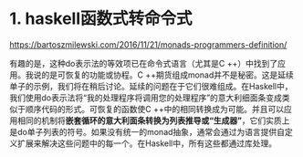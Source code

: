 







# 1. haskell函数式转命令式



https://bartoszmilewski.com/2016/11/21/monads-programmers-definition/




有趣的是，这种do表示法的等效项已在命令式语言（尤其是C ++）中找到了应用。我说的是可恢复的功能或协程。C ++期货组成monad并不是秘密。这是延续单子的示例，我们将在稍后讨论。延续的问题在于它们很难组成。在Haskell中，我们使用do表示法将“我的处理程序将调用您的处理程序”的意大利细面条变成类似于顺序代码的形式。可恢复的函数使C ++中的相同转换成为可能。并且可以应用相同的机制将**嵌套循环的意大利面条转换为列表推导或“生成器”**，它们实质上是do单子列表的符号。如果没有统一的monad抽象，通常会通过为语言提供自定义扩展来解决这些问题中的每一个。在Haskell中，所有这些都通过库处理。

















